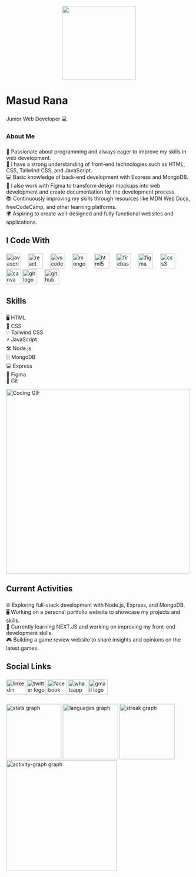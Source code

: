 <div align="center">
  <img height="200" src="https://i.ibb.co/5YNNK9c/Black-Minimal-Business-Personal-Profile-Linkedin-Banner.png" />
 
</div>

###

<h1 align="left">Masud Rana</h1>

###

<p align="left">Junior Web Developer 💻</p>

###

<h3 align="left">About Me</h3>

###

<p align="left">🤩 Passionate about programming and always eager to improve my skills in web development.<br>🔭 I have a strong understanding of front-end technologies such as HTML, CSS, Tailwind CSS, and JavaScript.<br>💻 Basic knowledge of back-end development with Express and MongoDB.<br>🎨 I also work with Figma to transform design mockups into web development and create documentation for the development process.<br>📚 Continuously improving my skills through resources like MDN Web Docs, freeCodeCamp, and other learning platforms.<br>🌍 Aspiring to create well-designed and fully functional websites and applications.</p>

###

<h2 align="left">I Code With</h2>

###

<div align="left">
  <img src="https://cdn.jsdelivr.net/gh/devicons/devicon/icons/javascript/javascript-original.svg" height="40" alt="javascript logo"  />
  <img width="12" />
  <img src="https://cdn.jsdelivr.net/gh/devicons/devicon/icons/react/react-original.svg" height="40" alt="react logo"  />
  <img width="12" />
  <img src="https://cdn.jsdelivr.net/gh/devicons/devicon/icons/vscode/vscode-original.svg" height="40" alt="vscode logo"  />
  <img width="12" />
  <img src="https://cdn.jsdelivr.net/gh/devicons/devicon/icons/mongodb/mongodb-original.svg" height="40" alt="mongodb logo"  />
  <img width="12" />
  <img src="https://cdn.jsdelivr.net/gh/devicons/devicon/icons/html5/html5-original.svg" height="40" alt="html5 logo"  />
  <img width="12" />
 
  <img src="https://cdn.jsdelivr.net/gh/devicons/devicon/icons/firebase/firebase-plain.svg" height="40" alt="firebase logo"  />
  <img width="12" />
  <img src="https://cdn.jsdelivr.net/gh/devicons/devicon/icons/figma/figma-original.svg" height="40" alt="figma logo"  />
  <img width="12" />
  <img src="https://cdn.jsdelivr.net/gh/devicons/devicon/icons/css3/css3-original.svg" height="40" alt="css3 logo"  />
  <img width="12" />
  <img src="https://cdn.jsdelivr.net/gh/devicons/devicon/icons/canva/canva-original.svg" height="40" alt="canva logo"  />
   <img src="https://cdn.jsdelivr.net/gh/devicons/devicon/icons/git/git-original.svg" height="40" alt="git logo"  />
  <img width="12" />
  <img src="https://cdn.jsdelivr.net/gh/devicons/devicon/icons/github/github-original.svg" height="40" alt="github logo"  />
  <img width="12" />
</div>

###

<h2 align="left">Skills</h2>

###
<div>
  
<p align="left">🖥️ HTML<br>🎨 CSS<br>💡 Tailwind CSS<br>⚡ JavaScript<br>🛠️ Node.js<br>🗄️ MongoDB<br>💻 Express<br>🎨 Figma<br>🔧 Git</p>
<img src="https://media.giphy.com/media/26tn33aiTi1jkl6H6/giphy.gif" alt="Coding GIF" width="500" />
</div>

###

<h2 align="left">Current Activities</h2>

###

<p align="left">🌐 Exploring full-stack development with Node.js, Express, and MongoDB.<br>🖥️ Working on a personal portfolio website to showcase my projects and skills.<br>🚀 Currently learning NEXT.JS  and working on improving my front-end development skills.<br>🎮 Building a game review website to share insights and opinions on the latest games.</p>

###

<h2 align="left">Social Links</h2>

###

<div align="left">
  <a href="https://www.linkedin.com/in/masud-rana-816902317/" target="_blank">
    <img src="https://raw.githubusercontent.com/maurodesouza/profile-readme-generator/master/src/assets/icons/social/linkedin/default.svg" width="52" height="40" alt="linkedin logo"  />
  </a>
  <a href="https://x.com/MasudRana187178" target="_blank">
    <img src="https://raw.githubusercontent.com/maurodesouza/profile-readme-generator/master/src/assets/icons/social/twitter/default.svg" width="52" height="40" alt="twitter logo"  />
  </a>
  <a href="https://www.facebook.com/profile.php?id=61561063179982" target="_blank">
    <img src="https://raw.githubusercontent.com/maurodesouza/profile-readme-generator/master/src/assets/icons/social/facebook/default.svg" width="52" height="40" alt="facebook logo"  />
  </a>
<a href="https://wa.me/966533597085" target="_blank">
  <img src="https://raw.githubusercontent.com/maurodesouza/profile-readme-generator/master/src/assets/icons/social/whatsapp/default.svg" width="52" height="40" alt="whatsapp logo" />
</a>
<a href="mailto:masudrana19981002@gmail.com" target="_blank">
  <img src="https://raw.githubusercontent.com/maurodesouza/profile-readme-generator/master/src/assets/icons/social/gmail/default.svg" width="52" height="40" alt="gmail logo" />
</a>
</div>

###

<div align="left">
  <img src="https://github-readme-stats.vercel.app/api?username=Masud-Rana-1002&hide_title=false&hide_rank=false&show_icons=true&include_all_commits=true&count_private=true&disable_animations=false&theme=dracula&locale=en&hide_border=false&order=1" height="150" alt="stats graph"  />
  <img src="https://github-readme-stats.vercel.app/api/top-langs?username=Masud-Rana-1002&locale=en&hide_title=false&layout=compact&card_width=320&langs_count=5&theme=dracula&hide_border=false&order=2" height="150" alt="languages graph"  />
  <img src="https://streak-stats.demolab.com?user=Masud-Rana-1002&locale=en&mode=daily&theme=dracula&hide_border=false&border_radius=5&order=3" height="150" alt="streak graph"  />
  <img src="https://github-readme-activity-graph.vercel.app/graph?username=Masud-Rana-1002&radius=16&theme=react&area=true&order=5" height="300" alt="activity-graph graph"  />
</div>



###
